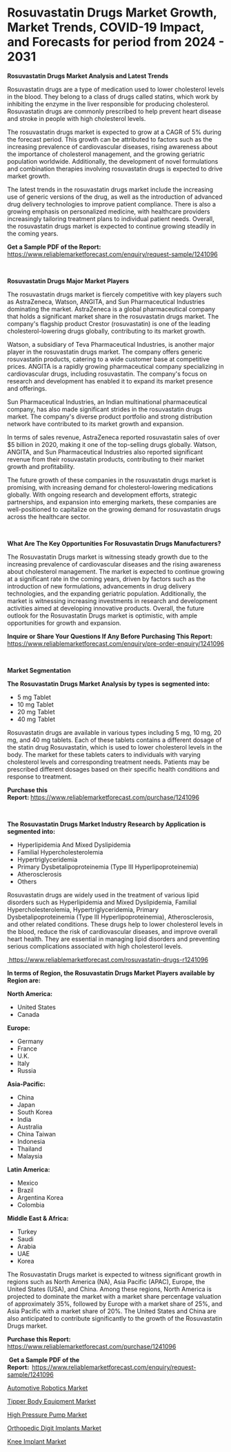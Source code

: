 <p><h1>Rosuvastatin Drugs Market Growth, Market Trends, COVID-19 Impact, and Forecasts for period from 2024 - 2031</h1></p><p><strong>Rosuvastatin Drugs Market Analysis and Latest Trends</strong></p>
<p><p>Rosuvastatin drugs are a type of medication used to lower cholesterol levels in the blood. They belong to a class of drugs called statins, which work by inhibiting the enzyme in the liver responsible for producing cholesterol. Rosuvastatin drugs are commonly prescribed to help prevent heart disease and stroke in people with high cholesterol levels.</p><p>The rosuvastatin drugs market is expected to grow at a CAGR of 5% during the forecast period. This growth can be attributed to factors such as the increasing prevalence of cardiovascular diseases, rising awareness about the importance of cholesterol management, and the growing geriatric population worldwide. Additionally, the development of novel formulations and combination therapies involving rosuvastatin drugs is expected to drive market growth.</p><p>The latest trends in the rosuvastatin drugs market include the increasing use of generic versions of the drug, as well as the introduction of advanced drug delivery technologies to improve patient compliance. There is also a growing emphasis on personalized medicine, with healthcare providers increasingly tailoring treatment plans to individual patient needs. Overall, the rosuvastatin drugs market is expected to continue growing steadily in the coming years.</p></p>
<p><strong>Get a Sample PDF of the Report:&nbsp;</strong> <a href="https://www.reliablemarketforecast.com/enquiry/request-sample/1241096">https://www.reliablemarketforecast.com/enquiry/request-sample/1241096</a></p>
<p>&nbsp;</p>
<p><strong>Rosuvastatin Drugs Major Market Players</strong></p>
<p><p>The rosuvastatin drugs market is fiercely competitive with key players such as AstraZeneca, Watson, ANGITA, and Sun Pharmaceutical Industries dominating the market. AstraZeneca is a global pharmaceutical company that holds a significant market share in the rosuvastatin drugs market. The company's flagship product Crestor (rosuvastatin) is one of the leading cholesterol-lowering drugs globally, contributing to its market growth.</p><p>Watson, a subsidiary of Teva Pharmaceutical Industries, is another major player in the rosuvastatin drugs market. The company offers generic rosuvastatin products, catering to a wide customer base at competitive prices. ANGITA is a rapidly growing pharmaceutical company specializing in cardiovascular drugs, including rosuvastatin. The company's focus on research and development has enabled it to expand its market presence and offerings.</p><p>Sun Pharmaceutical Industries, an Indian multinational pharmaceutical company, has also made significant strides in the rosuvastatin drugs market. The company's diverse product portfolio and strong distribution network have contributed to its market growth and expansion.</p><p>In terms of sales revenue, AstraZeneca reported rosuvastatin sales of over $5 billion in 2020, making it one of the top-selling drugs globally. Watson, ANGITA, and Sun Pharmaceutical Industries also reported significant revenue from their rosuvastatin products, contributing to their market growth and profitability.</p><p>The future growth of these companies in the rosuvastatin drugs market is promising, with increasing demand for cholesterol-lowering medications globally. With ongoing research and development efforts, strategic partnerships, and expansion into emerging markets, these companies are well-positioned to capitalize on the growing demand for rosuvastatin drugs across the healthcare sector.</p></p>
<p>&nbsp;</p>
<p><strong>What Are The Key Opportunities For Rosuvastatin Drugs Manufacturers?</strong></p>
<p><p>The Rosuvastatin Drugs market is witnessing steady growth due to the increasing prevalence of cardiovascular diseases and the rising awareness about cholesterol management. The market is expected to continue growing at a significant rate in the coming years, driven by factors such as the introduction of new formulations, advancements in drug delivery technologies, and the expanding geriatric population. Additionally, the market is witnessing increasing investments in research and development activities aimed at developing innovative products. Overall, the future outlook for the Rosuvastatin Drugs market is optimistic, with ample opportunities for growth and expansion.</p></p>
<p><strong>Inquire or Share Your Questions If Any Before Purchasing This Report:</strong> <a href="https://www.reliablemarketforecast.com/enquiry/pre-order-enquiry/1241096">https://www.reliablemarketforecast.com/enquiry/pre-order-enquiry/1241096</a></p>
<p>&nbsp;</p>
<p><strong>Market Segmentation</strong></p>
<p><strong>The Rosuvastatin Drugs Market Analysis by types is segmented into:</strong></p>
<p><ul><li>5 mg Tablet</li><li>10 mg Tablet</li><li>20 mg Tablet</li><li>40 mg Tablet</li></ul></p>
<p><p>Rosuvastatin drugs are available in various types including 5 mg, 10 mg, 20 mg, and 40 mg tablets. Each of these tablets contains a different dosage of the statin drug Rosuvastatin, which is used to lower cholesterol levels in the body. The market for these tablets caters to individuals with varying cholesterol levels and corresponding treatment needs. Patients may be prescribed different dosages based on their specific health conditions and response to treatment.</p></p>
<p><strong>Purchase this Report:&nbsp;</strong><a href="https://www.reliablemarketforecast.com/purchase/1241096">https://www.reliablemarketforecast.com/purchase/1241096</a></p>
<p>&nbsp;</p>
<p><strong>The Rosuvastatin Drugs Market Industry Research by Application is segmented into:</strong></p>
<p><ul><li>Hyperlipidemia And Mixed Dyslipidemia</li><li>Familial Hypercholesterolemia</li><li>Hypertriglyceridemia</li><li>Primary Dysbetalipoproteinemia (Type III Hyperlipoproteinemia)</li><li>Atherosclerosis</li><li>Others</li></ul></p>
<p><p>Rosuvastatin drugs are widely used in the treatment of various lipid disorders such as Hyperlipidemia and Mixed Dyslipidemia, Familial Hypercholesterolemia, Hypertriglyceridemia, Primary Dysbetalipoproteinemia (Type III Hyperlipoproteinemia), Atherosclerosis, and other related conditions. These drugs help to lower cholesterol levels in the blood, reduce the risk of cardiovascular diseases, and improve overall heart health. They are essential in managing lipid disorders and preventing serious complications associated with high cholesterol levels.</p></p>
<p><a href="https://www.reliablemarketforecast.com/rosuvastatin-drugs-r1241096">&nbsp;https://www.reliablemarketforecast.com/rosuvastatin-drugs-r1241096</a></p>
<p><strong>In terms of Region, the Rosuvastatin Drugs Market Players available by Region are:</strong></p>
<p>
    <p> <strong> North America: </strong>
        <ul>
            <li>United States</li>
            <li>Canada</li>
        </ul>
        </p> 
    <p> <strong> Europe: </strong>
        <ul>
            <li>Germany</li>
            <li>France</li>
            <li>U.K.</li>
            <li>Italy</li>
            <li>Russia</li>
        </ul>
        </p> 
    <p> <strong> Asia-Pacific: </strong>
        <ul>
            <li>China</li>
            <li>Japan</li>
            <li>South Korea</li>
            <li>India</li>
            <li>Australia</li>
            <li>China Taiwan</li>
            <li>Indonesia</li>
            <li>Thailand</li>
            <li>Malaysia</li>
        </ul>
        </p> 
    <p> <strong> Latin America: </strong>
        <ul>
            <li>Mexico</li>
            <li>Brazil</li>
            <li>Argentina Korea</li>
            <li>Colombia</li>
        </ul>
        </p> 
    <p> <strong> Middle East & Africa: </strong>
        <ul>
            <li>Turkey</li>
            <li>Saudi</li>
            <li>Arabia</li>
            <li>UAE</li>
            <li>Korea</li>
        </ul>
    </p>
    </p>
<p><p>The Rosuvastatin Drugs market is expected to witness significant growth in regions such as North America (NA), Asia Pacific (APAC), Europe, the United States (USA), and China. Among these regions, North America is projected to dominate the market with a market share percentage valuation of approximately 35%, followed by Europe with a market share of 25%, and Asia Pacific with a market share of 20%. The United States and China are also anticipated to contribute significantly to the growth of the Rosuvastatin Drugs market.</p></p>
<p><strong>Purchase this Report: </strong><a href="https://www.reliablemarketforecast.com/purchase/1241096">https://www.reliablemarketforecast.com/purchase/1241096</a></p>
<p>&nbsp;<strong>Get a Sample PDF of the Report:&nbsp;&nbsp;</strong><a href="https://www.reliablemarketforecast.com/enquiry/request-sample/1241096">https://www.reliablemarketforecast.com/enquiry/request-sample/1241096</a></p>
<p><strong></strong></p>
<p><p><a href="https://medium.com/@anslrtman56756/automotive-robotics-market-trends-a-detailed-study-of-its-market-segmentation-and-analyzing-the-f2105ced05a0">Automotive Robotics Market</a></p><p><a href="https://medium.com/@jamieurcotte9056df/tipper-body-equipment-market-research-report-market-forecast-and-growth-prospects-with-a-steady-ca4fab0f94f9">Tipper Body Equipment Market</a></p><p><a href="https://medium.com/@alexander.bell98078/insights-into-high-pressure-pump-market-share-and-competitive-landscape-for-period-from-2024-to-2984c3442f77">High Pressure Pump Market</a></p><p><a href="https://github.com/arionmp/Market-Research-Report-List-4/blob/main/orthopedic-digit-implants-market.md">Orthopedic Digit Implants Market</a></p><p><a href="https://github.com/markusgodoy/Market-Research-Report-List-4/blob/main/knee-implant-market.md">Knee Implant Market</a></p></p>
